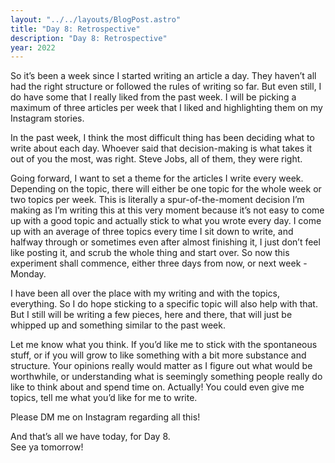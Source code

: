 ```yaml
---
layout: "../../layouts/BlogPost.astro"
title: "Day 8: Retrospective"
description: "Day 8: Retrospective"
year: 2022
---
```


So it’s been a week since I started writing an article a day. They haven’t all had the right structure or followed the rules of writing so far. But even still, I do have some that I really liked from the past week. I will be picking a maximum of three articles per week that I liked and highlighting them on my Instagram stories.

In the past week, I think the most difficult thing has been deciding what to write about each day. Whoever said that decision-making is what takes it out of you the most, was right. Steve Jobs, all of them, they were right.

Going forward, I want to set a theme for the articles I write every week. Depending on the topic, there will either be one topic for the whole week or two topics per week. This is literally a spur-of-the-moment decision I’m making as I’m writing this at this very moment because it’s not easy to come up with a good topic and actually stick to what you wrote every day. I come up with an average of three topics every time I sit down to write, and halfway through or sometimes even after almost finishing it, I just don’t feel like posting it, and scrub the whole thing and start over. So now this experiment shall commence, either three days from now, or next week - Monday.

I have been all over the place with my writing and with the topics, everything. So I do hope sticking to a specific topic will also help with that. But I still will be writing a few pieces, here and there, that will just be whipped up and something similar to the past week.

Let me know what you think. If you’d like me to stick with the spontaneous stuff, or if you will grow to like something with a bit more substance and structure. Your opinions really would matter as I figure out what would be worthwhile, or understanding what is seemingly something people really do like to think about and spend time on. Actually! You could even give me topics, tell me what you’d like for me to write.

Please DM me on Instagram regarding all this!

And that’s all we have today, for Day 8.  
See ya tomorrow!

